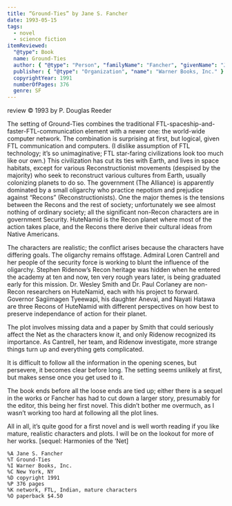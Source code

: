 ```yaml
---
title: “Ground-Ties” by Jane S. Fancher
date: 1993-05-15
tags:
  - novel
  - science fiction
itemReviewed:
  "@type": Book
  name: Ground-Ties
  author: { "@type": "Person", "familyName": "Fancher", "givenName": "Jane", "additionalName": "S." }
  publisher: { "@type": "Organization", "name": "Warner Books, Inc." }
  copyrightYear: 1991
  numberOfPages: 376
  genre: SF
---
```


review ©️ 1993 by P. Douglas Reeder

The setting of Ground-Ties combines the traditional FTL-spaceship-and-faster-FTL-communication element with a newer one: the world-wide computer network. The combination is surprising at first, but logical, given FTL communication and computers. (I dislike assumption of FTL technology; it’s so unimaginative; FTL star-faring civilizations look too much like our own.) This civilization has cut its ties with Earth, and lives in space habitats, except for various Reconstructionist movements (despised by the majority) who seek to reconstruct various cultures from Earth, usually colonizing planets to do so. The government (The Alliance) is apparently dominated by a small oligarchy who practice nepotism and prejudice against “Recons” (Reconstructionists). One the major themes is the tensions between the Recons and the rest of society; unfortunately we see almost nothing of ordinary society; all the significant non-Recon characters are in government Security. HuteNamid is the Recon planet where most of the action takes place, and the Recons there derive their cultural ideas from Native Americans.

The characters are realistic; the conflict arises because the characters have differing goals. The oligarchy remains offstage. Admiral Loren Cantrell and her people of the security force is working to blunt the influence of the oligarchy. Stephen Ridenow’s Recon heritage was hidden when he entered the academy at ten and now, ten very rough years later, is being graduated early for this mission. Dr. Wesley Smith and Dr. Paul Corlaney are non-Recon researchers on HuteNamid, each with his project to forward. Governor Sagiimagen Tyeewapi, his daughter Anevai, and Nayati Hatawa are three Recons of HuteNamid with different perspectives on how best to preserve independance of action for their planet.

The plot involves missing data and a paper by Smith that could seriously affect the Net as the characters know it, and only Ridenow recognized its importance. As Cantrell, her team, and Ridenow investigate, more strange things turn up and everything gets complicated.

It is difficult to follow all the information in the opening scenes, but persevere, it becomes clear before long. The setting seems unlikely at first, but makes sense once you get used to it.

The book ends before all the loose ends are tied up; either there is a sequel in the works or Fancher has had to cut down a larger story, presumably for the editor, this being her first novel. This didn’t bother me overmuch, as I wasn’t working too hard at following all the plot lines.

All in all, it’s quite good for a first novel and is well worth reading if you like mature, realistic characters and plots. I will be on the lookout for more of her works. [sequel: Harmonies of the ‘Net]

```
%A Jane S. Fancher
%T Ground-Ties
%I Warner Books, Inc.
%C New York, NY
%D copyright 1991
%P 376 pages
%K network, FTL, Indian, mature characters
%O paperback $4.50
```
